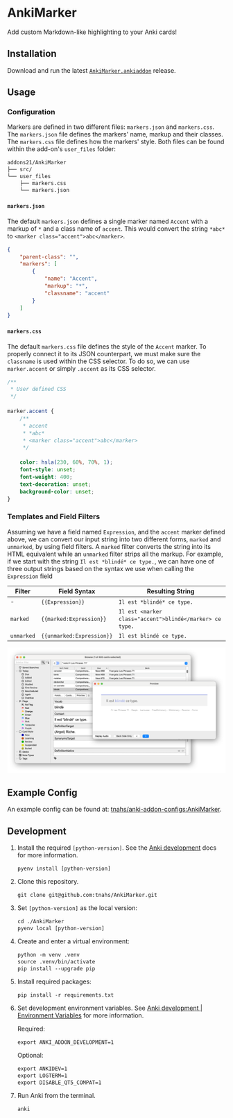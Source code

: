 # AnkiMarker

Add custom Markdown-like highlighting to your Anki cards!

## Installation

Download and run the latest [`AnkiMarker.ankiaddon`][releases] release.

## Usage

### Configuration

Markers are defined in two different files: `markers.json` and `markers.css`.
The `markers.json` file defines the markers' name, markup and their classes.
The `markers.css` file defines how the markers' style. Both files can be
found within the add-on's `user_files` folder:

```plaintext
addons21/AnkiMarker
├── src/
└── user_files
    ├── markers.css
    └── markers.json
```

#### `markers.json`

The default `markers.json` defines a single marker named `Accent` with a markup
of `*` and a class name of `accent`. This would convert the string `*abc*` to
`<marker class="accent">abc</marker>`.

```json
{
    "parent-class": "",
    "markers": [
        {
            "name": "Accent",
            "markup": "*",
            "classname": "accent"
        }
    ]
}
```

#### `markers.css`

The default `markers.css` file defines the style of the `Accent` marker. To
properly connect it to its JSON counterpart, we must make sure the `classname`
is used within the CSS selector. To do so, we can use `marker.accent` or simply
`.accent` as its CSS selector.

```css
/**
 * User defined CSS
 */

marker.accent {
    /**
     * accent
     * *abc*
     * <marker class="accent">abc</marker>
     */

    color: hsla(230, 60%, 70%, 1);
    font-style: unset;
    font-weight: 400;
    text-decoration: unset;
    background-color: unset;
}
```

### Templates and Field Filters

Assuming we have a field named `Expression`, and the `accent` marker defined
above, we can convert our input string into two different forms, `marked`
and `unmarked`, by using field filters. A `marked` filter converts the string
into its HTML equivalent while an `unmarked` filter strips all the markup.
For example, if we start with the string `Il est *blindé* ce type.`, we can
have one of three output strings based on the syntax we use when calling the
`Expression` field

| Filter     | Field Syntax              | Resulting String                                         |
| ---------- | ------------------------- | -------------------------------------------------------- |
| -          | `{{Expression}}`          | `Il est *blindé* ce type.`                               |
| `marked`   | `{{marked:Expression}}`   | `Il est <marker class="accent">blindé</marker> ce type.` |
| `unmarked` | `{{unmarked:Expression}}` | `Il est blindé ce type.`                                 |

![screenshot-01](./extra/screenshot-01.png)

## Example Config

An example config can be found at: [tnahs/anki-addon-configs:AnkiMarker][anki-marker-config].

## Development

1. Install the required `[python-version]`. See the [Anki development][anki-dev]
   docs for more information.

    ```shell
    pyenv install [python-version]
    ```

2. Clone this repository.

    ```shell
    git clone git@github.com:tnahs/AnkiMarker.git
    ```

3. Set `[python-version]` as the local version:

    ```shell
    cd ./AnkiMarker
    pyenv local [python-version]
    ```

4. Create and enter a virtual environment:

    ```shell
    python -m venv .venv
    source .venv/bin/activate
    pip install --upgrade pip
    ```

5. Install required packages:

    ```shell
    pip install -r requirements.txt
    ```

6. Set development environment variables. See
   [Anki development | Environment Variables][env-var] for more information.

    Required:

    ```shell
    export ANKI_ADDON_DEVELOPMENT=1
    ```

    Optional:

    ```shell
    export ANKIDEV=1
    export LOGTERM=1
    export DISABLE_QT5_COMPAT=1
    ```

7. Run Anki from the terminal.

    ```shell
    anki
    ```

[anki-marker-config]: https://github.com/tnahs/anki-addon-configs/tree/AnkiMarker
[anki-dev]: https://github.com/ankitects/anki/blob/main/docs/development.md
[env-var]: https://github.com/ankitects/anki/blob/main/docs/development.md#environmental-variables
[releases]: https://github.com/tnahs/AnkiMarker/releases
